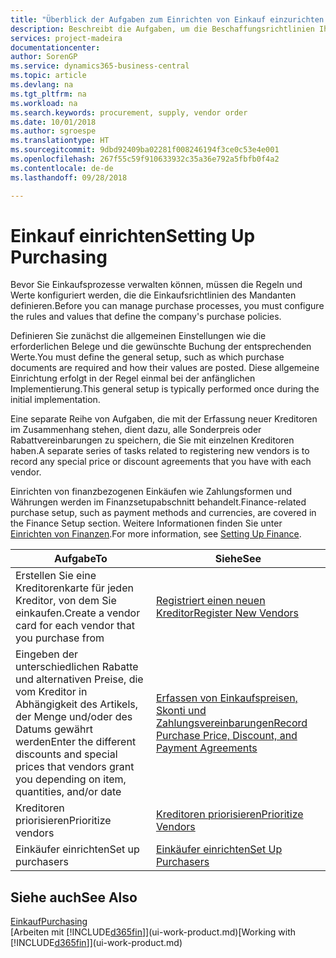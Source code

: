 ```yaml
---
title: "Überblick der Aufgaben zum Einrichten von Einkauf einzurichten | Microsoft Docs"
description: Beschreibt die Aufgaben, um die Beschaffungsrichtlinien Ihres Mandanten festzulegen und Ihre Einkaufsprozesse einzurichten.
services: project-madeira
documentationcenter: 
author: SorenGP
ms.service: dynamics365-business-central
ms.topic: article
ms.devlang: na
ms.tgt_pltfrm: na
ms.workload: na
ms.search.keywords: procurement, supply, vendor order
ms.date: 10/01/2018
ms.author: sgroespe
ms.translationtype: HT
ms.sourcegitcommit: 9dbd92409ba02281f008246194f3ce0c53e4e001
ms.openlocfilehash: 267f55c59f910633932c35a36e792a5fbfb0f4a2
ms.contentlocale: de-de
ms.lasthandoff: 09/28/2018

---
```

# <a name="setting-up-purchasing"></a><span data-ttu-id="b95ae-103">Einkauf einrichten</span><span class="sxs-lookup"><span data-stu-id="b95ae-103">Setting Up Purchasing</span></span>
<span data-ttu-id="b95ae-104">Bevor Sie Einkaufsprozesse verwalten können, müssen die Regeln und Werte konfiguriert werden, die die Einkaufsrichtlinien des Mandanten definieren.</span><span class="sxs-lookup"><span data-stu-id="b95ae-104">Before you can manage purchase processes, you must configure the rules and values that define the company's purchase policies.</span></span>

<span data-ttu-id="b95ae-105">Definieren Sie zunächst die allgemeinen Einstellungen wie die erforderlichen Belege und die gewünschte Buchung der entsprechenden Werte.</span><span class="sxs-lookup"><span data-stu-id="b95ae-105">You must define the general setup, such as which purchase documents are required and how their values are posted.</span></span> <span data-ttu-id="b95ae-106">Diese allgemeine Einrichtung erfolgt in der Regel einmal bei der anfänglichen Implementierung.</span><span class="sxs-lookup"><span data-stu-id="b95ae-106">This general setup is typically performed once during the initial implementation.</span></span>

<span data-ttu-id="b95ae-107">Eine separate Reihe von Aufgaben, die mit der Erfassung neuer Kreditoren im Zusammenhang stehen, dient dazu, alle Sonderpreis oder Rabattvereinbarungen zu speichern, die Sie mit einzelnen Kreditoren haben.</span><span class="sxs-lookup"><span data-stu-id="b95ae-107">A separate series of tasks related to registering new vendors is to record any special price or discount agreements that you have with each vendor.</span></span>

<span data-ttu-id="b95ae-108">Einrichten von finanzbezogenen Einkäufen wie Zahlungsformen und Währungen werden im Finanzsetupabschnitt behandelt.</span><span class="sxs-lookup"><span data-stu-id="b95ae-108">Finance-related purchase setup, such as payment methods and currencies, are covered in the Finance Setup section.</span></span> <span data-ttu-id="b95ae-109">Weitere Informationen finden Sie unter [Einrichten von Finanzen](finance-setup-finance.md).</span><span class="sxs-lookup"><span data-stu-id="b95ae-109">For more information, see [Setting Up Finance](finance-setup-finance.md).</span></span>

| <span data-ttu-id="b95ae-110">Aufgabe</span><span class="sxs-lookup"><span data-stu-id="b95ae-110">To</span></span> | <span data-ttu-id="b95ae-111">Siehe</span><span class="sxs-lookup"><span data-stu-id="b95ae-111">See</span></span> |
| --- | --- |
| <span data-ttu-id="b95ae-112">Erstellen Sie eine Kreditorenkarte für jeden Kreditor, von dem Sie einkaufen.</span><span class="sxs-lookup"><span data-stu-id="b95ae-112">Create a vendor card for each vendor that you purchase from</span></span>|[<span data-ttu-id="b95ae-113">Registriert einen neuen Kreditor</span><span class="sxs-lookup"><span data-stu-id="b95ae-113">Register New Vendors</span></span>](purchasing-how-register-new-vendors.md) |
| <span data-ttu-id="b95ae-114">Eingeben der unterschiedlichen Rabatte und alternativen Preise, die vom Kreditor in Abhängigkeit des Artikels, der Menge und/oder des Datums gewährt werden</span><span class="sxs-lookup"><span data-stu-id="b95ae-114">Enter the different discounts and special prices that vendors grant you depending on item, quantities, and/or date</span></span> |[<span data-ttu-id="b95ae-115">Erfassen von Einkaufspreisen, Skonti und Zahlungsvereinbarungen</span><span class="sxs-lookup"><span data-stu-id="b95ae-115">Record Purchase Price, Discount, and Payment Agreements</span></span>](purchasing-how-record-purchase-price-discount-payment-agreements.md) |
| <span data-ttu-id="b95ae-116">Kreditoren priorisieren</span><span class="sxs-lookup"><span data-stu-id="b95ae-116">Prioritize vendors</span></span> |[<span data-ttu-id="b95ae-117">Kreditoren priorisieren</span><span class="sxs-lookup"><span data-stu-id="b95ae-117">Prioritize Vendors</span></span>](purchasing-how-prioritize-vendors.md) |
| <span data-ttu-id="b95ae-118">Einkäufer einrichten</span><span class="sxs-lookup"><span data-stu-id="b95ae-118">Set up purchasers</span></span> |[<span data-ttu-id="b95ae-119">Einkäufer einrichten</span><span class="sxs-lookup"><span data-stu-id="b95ae-119">Set Up Purchasers</span></span>](purchasing-how-setup-purchasers.md) |

## <a name="see-also"></a><span data-ttu-id="b95ae-120">Siehe auch</span><span class="sxs-lookup"><span data-stu-id="b95ae-120">See Also</span></span>
[<span data-ttu-id="b95ae-121">Einkauf</span><span class="sxs-lookup"><span data-stu-id="b95ae-121">Purchasing</span></span>](purchasing-manage-purchasing.md)  
<span data-ttu-id="b95ae-122">[Arbeiten mit [!INCLUDE[d365fin](includes/d365fin_md.md)]](ui-work-product.md)</span><span class="sxs-lookup"><span data-stu-id="b95ae-122">[Working with [!INCLUDE[d365fin](includes/d365fin_md.md)]](ui-work-product.md)</span></span>

